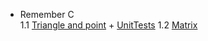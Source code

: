   - Remember C  
    1.1 [Triangle and point](https://github.com/stanislaushimovolos/MIPT_programming_tasks/tree/master/TriangleAndPoint) + [UnitTests](https://github.com/stanislaushimovolos/MIPT_programming_tasks/tree/master/TriangleAndPoint/UnitTriangle)
    1.2 [Matrix](https://github.com/stanislaushimovolos/MIPT_programming_tasks/tree/master/Matrix)
